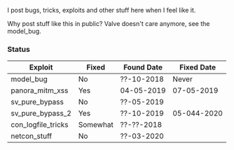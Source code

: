 I post bugs, tricks, exploits and other stuff here when I feel like it.

Why post stuff like this in public? Valve doesn't care anymore, see the model_bug.

### Status

| Exploit            | Fixed    | Found Date | Fixed Date  |
|--------------------|----------|------------|-------------|
| model_bug          | No       | ??-10-2018 | Never       |
| panora_mitm_xss    | Yes      | 04-05-2019 | 07-05-2019  |
| sv_pure_bypass     | No       | ??-05-2019 |             |
| sv_pure_bypass_2   | Yes      | ??-10-2019 | 05-044-2020 |
| con_logfile_tricks | Somewhat | ??-??-2018 |             |
| netcon_stuff       | No       | ??-03-2020 |             |
